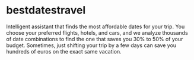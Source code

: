 # bestdatestravel
Intelligent assistant that finds the most affordable dates for your trip. You choose your preferred flights, hotels, and cars, and we analyze thousands of date combinations to find the one that saves you 30% to 50% of your budget. Sometimes, just shifting your trip by a few days can save you hundreds of euros on the exact same vacation.
